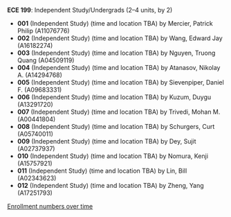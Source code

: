 **ECE 199**: Independent Study/Undergrads (2–4 units, by 2)

- **001** (Independent Study) (time and location TBA) by Mercier, Patrick Philip (A11076776)
- **002** (Independent Study) (time and location TBA) by Wang, Edward Jay (A16182274)
- **003** (Independent Study) (time and location TBA) by Nguyen, Truong Quang (A04509119)
- **004** (Independent Study) (time and location TBA) by Atanasov, Nikolay A. (A14294768)
- **005** (Independent Study) (time and location TBA) by Sievenpiper, Daniel F. (A09683331)
- **006** (Independent Study) (time and location TBA) by Kuzum, Duygu (A13291720)
- **007** (Independent Study) (time and location TBA) by Trivedi, Mohan M. (A00441804)
- **008** (Independent Study) (time and location TBA) by Schurgers, Curt (A05740011)
- **009** (Independent Study) (time and location TBA) by Dey, Sujit (A02737937)
- **010** (Independent Study) (time and location TBA) by Nomura, Kenji (A15757921)
- **011** (Independent Study) (time and location TBA) by Lin, Bill (A02343623)
- **012** (Independent Study) (time and location TBA) by Zheng, Yang (A17251793)

[Enrollment numbers over time](./ECE199.tsv)
